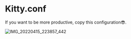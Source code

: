 # Kitty.conf
If you want to be more productive, copy this configuration😎. 

![IMG_20220415_223857_442](https://user-images.githubusercontent.com/90808551/180935893-524d58c7-431d-4396-9496-de0f256e796e.png)
